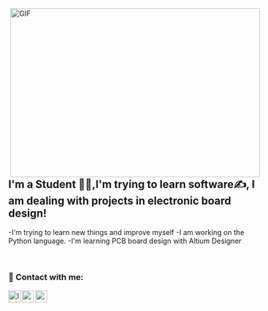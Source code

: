 <img align="right" alt="GIF" src="https://s1.gifyu.com/images/codeca3507327e9bb119.gif" width="500" height="338" />

## I'm a Student 👨‍🎓,I'm trying to learn software✍, I am dealing with projects in electronic board design!
-I'm trying to learn new things and improve myself
-I am working on the Python language.
-I'm learning PCB board design with Altium Designer



<br />

### 📩 Contact with me:

[<img align="left" alt="linkedin | LinkedIn" width="24px" src="https://raw.githubusercontent.com/peterthehan/peterthehan/master/assets/linkedin.svg" />][linkedin]
[<img align="left" height="24" width="24" src="https://cdn.jsdelivr.net/npm/simple-icons@v4/icons/instagram.svg" />][instagram]
[<img align="left" height="24" width="24" src="https://cdn.jsdelivr.net/npm/simple-icons@v4/icons/gmail.svg" />][gmail]



<br />

[instagram]: https://www.instagram.com/06aras
[linkedin]: https://www.linkedin.com/in/muhammet-furkan-aras-97732324a/
[gmail]: mailto:arasfurkan82@gmail.com
<br />
